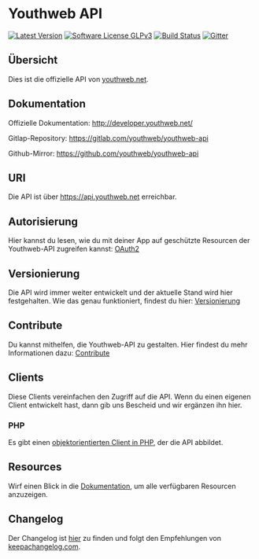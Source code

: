 # Youthweb API

[![Latest Version](https://img.shields.io/github/release/youthweb/youthweb-api.svg)](https://github.com/youthweb/youthweb-api/releases)
[![Software License GLPv3](http://img.shields.io/badge/License-GPLv3-brightgreen.svg)](LICENSE)
[![Build Status](https://travis-ci.org/youthweb/youthweb-api.svg?branch=develop)](https://travis-ci.org/youthweb/youthweb-api)
[![Gitter](https://badges.gitter.im/Join%20Chat.svg)](https://gitter.im/youthweb/youthweb-api?utm_source=badge&utm_medium=badge&utm_campaign=pr-badge&utm_content=badge)

## Übersicht

Dies ist die offizielle API von [youthweb.net](https://youthweb.net).

## Dokumentation

Offizielle Dokumentation: http://developer.youthweb.net/

Gitlap-Repository: https://gitlab.com/youthweb/youthweb-api

Github-Mirror: https://github.com/youthweb/youthweb-api

## URI

Die API ist über https://api.youthweb.net erreichbar.

## Autorisierung

Hier kannst du lesen, wie du mit deiner App auf geschützte Resourcen der Youthweb-API zugreifen kannst: [OAuth2](http://developer.youthweb.net/api_general_oauth2.html)

## Versionierung

Die API wird immer weiter entwickelt und der aktuelle Stand wird hier festgehalten. Wie das genau funktioniert, findest du hier: [Versionierung](http://developer.youthweb.net/api_general_versions.html)

## Contribute

Du kannst mithelfen, die Youthweb-API zu gestalten. Hier findest du mehr Informationen dazu: [Contribute](http://developer.youthweb.net/api_guideline_contribute.html)

## Clients

Diese Clients vereinfachen den Zugriff auf die API. Wenn du einen eigenen Client entwickelt hast, dann gib uns Bescheid und wir ergänzen ihn hier.

### PHP

Es gibt einen [objektorientierten Client in PHP](https://github.com/youthweb/php-youthweb-api), der die API abbildet.

## Resources

Wirf einen Blick in die [Dokumentation](#dokumentation), um alle verfügbaren Resourcen anzuzeigen.

## Changelog

Der Changelog ist [hier](CHANGELOG.md) zu finden und folgt den Empfehlungen von [keepachangelog.com](http://keepachangelog.com/).
